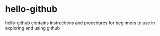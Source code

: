 # hello-github
hello-github contains instructions and procedures for beginners to use in exploring and using github

